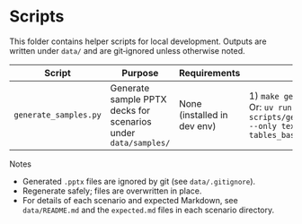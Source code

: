 # Scripts

This folder contains helper scripts for local development. Outputs are written under `data/` and are git‑ignored unless otherwise noted.

| Script | Purpose | Requirements | Example | Outputs |
|---|---|---|---|---|
| `generate_samples.py` | Generate sample PPTX decks for scenarios under `data/samples/` | None (installed in dev env) | 1) `make generate-samples`  2) Or: `uv run python scripts/generate_samples.py --only text_basic tables_basic` | `.pptx` files in `data/samples/<scenario>/`. Compare CLI output with `expected.md` in each scenario folder. |

Notes
- Generated `.pptx` files are ignored by git (see `data/.gitignore`).
- Regenerate safely; files are overwritten in place.
- For details of each scenario and expected Markdown, see `data/README.md` and the `expected.md` files in each scenario directory.
